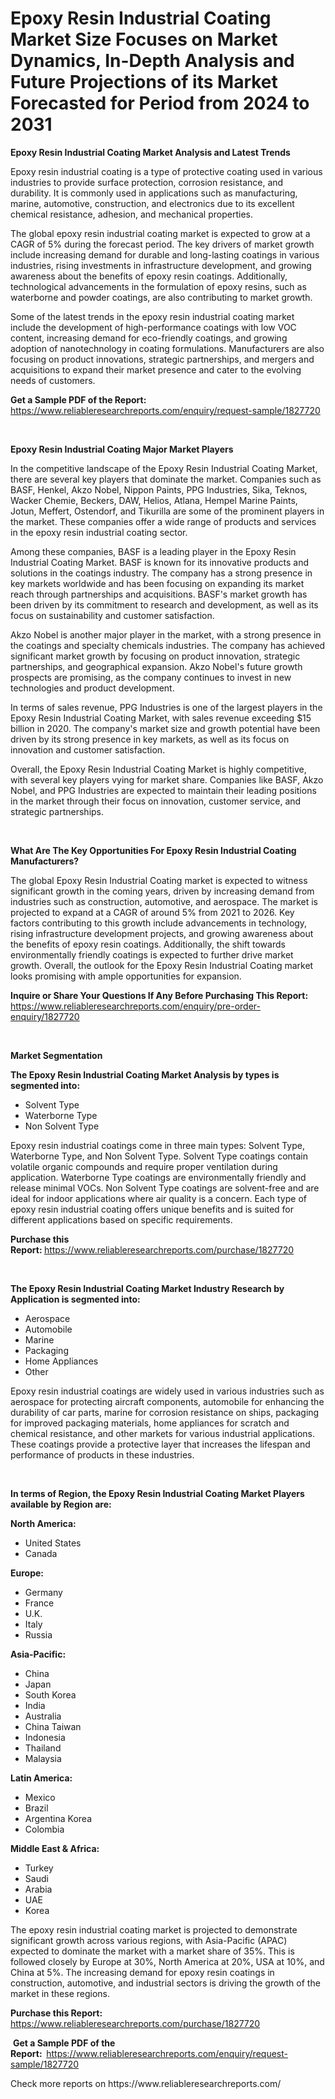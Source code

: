 <p><h1>Epoxy Resin Industrial Coating Market Size Focuses on Market Dynamics, In-Depth Analysis and Future Projections of its Market Forecasted for Period from 2024 to 2031</h1></p><p><strong>Epoxy Resin Industrial Coating Market Analysis and Latest Trends</strong></p>
<p><p>Epoxy resin industrial coating is a type of protective coating used in various industries to provide surface protection, corrosion resistance, and durability. It is commonly used in applications such as manufacturing, marine, automotive, construction, and electronics due to its excellent chemical resistance, adhesion, and mechanical properties.</p><p>The global epoxy resin industrial coating market is expected to grow at a CAGR of 5% during the forecast period. The key drivers of market growth include increasing demand for durable and long-lasting coatings in various industries, rising investments in infrastructure development, and growing awareness about the benefits of epoxy resin coatings. Additionally, technological advancements in the formulation of epoxy resins, such as waterborne and powder coatings, are also contributing to market growth.</p><p>Some of the latest trends in the epoxy resin industrial coating market include the development of high-performance coatings with low VOC content, increasing demand for eco-friendly coatings, and growing adoption of nanotechnology in coating formulations. Manufacturers are also focusing on product innovations, strategic partnerships, and mergers and acquisitions to expand their market presence and cater to the evolving needs of customers.</p></p>
<p><strong>Get a Sample PDF of the Report:&nbsp;</strong> <a href="https://www.reliableresearchreports.com/enquiry/request-sample/1827720">https://www.reliableresearchreports.com/enquiry/request-sample/1827720</a></p>
<p>&nbsp;</p>
<p><strong>Epoxy Resin Industrial Coating Major Market Players</strong></p>
<p><p>In the competitive landscape of the Epoxy Resin Industrial Coating Market, there are several key players that dominate the market. Companies such as BASF, Henkel, Akzo Nobel, Nippon Paints, PPG Industries, Sika, Teknos, Wacker Chemie, Beckers, DAW, Helios, Atlana, Hempel Marine Paints, Jotun, Meffert, Ostendorf, and Tikurilla are some of the prominent players in the market. These companies offer a wide range of products and services in the epoxy resin industrial coating sector.</p><p>Among these companies, BASF is a leading player in the Epoxy Resin Industrial Coating Market. BASF is known for its innovative products and solutions in the coatings industry. The company has a strong presence in key markets worldwide and has been focusing on expanding its market reach through partnerships and acquisitions. BASF's market growth has been driven by its commitment to research and development, as well as its focus on sustainability and customer satisfaction.</p><p>Akzo Nobel is another major player in the market, with a strong presence in the coatings and specialty chemicals industries. The company has achieved significant market growth by focusing on product innovation, strategic partnerships, and geographical expansion. Akzo Nobel's future growth prospects are promising, as the company continues to invest in new technologies and product development.</p><p>In terms of sales revenue, PPG Industries is one of the largest players in the Epoxy Resin Industrial Coating Market, with sales revenue exceeding $15 billion in 2020. The company's market size and growth potential have been driven by its strong presence in key markets, as well as its focus on innovation and customer satisfaction.</p><p>Overall, the Epoxy Resin Industrial Coating Market is highly competitive, with several key players vying for market share. Companies like BASF, Akzo Nobel, and PPG Industries are expected to maintain their leading positions in the market through their focus on innovation, customer service, and strategic partnerships.</p></p>
<p>&nbsp;</p>
<p><strong>What Are The Key Opportunities For Epoxy Resin Industrial Coating Manufacturers?</strong></p>
<p><p>The global Epoxy Resin Industrial Coating market is expected to witness significant growth in the coming years, driven by increasing demand from industries such as construction, automotive, and aerospace. The market is projected to expand at a CAGR of around 5% from 2021 to 2026. Key factors contributing to this growth include advancements in technology, rising infrastructure development projects, and growing awareness about the benefits of epoxy resin coatings. Additionally, the shift towards environmentally friendly coatings is expected to further drive market growth. Overall, the outlook for the Epoxy Resin Industrial Coating market looks promising with ample opportunities for expansion.</p></p>
<p><strong>Inquire or Share Your Questions If Any Before Purchasing This Report:</strong> <a href="https://www.reliableresearchreports.com/enquiry/pre-order-enquiry/1827720">https://www.reliableresearchreports.com/enquiry/pre-order-enquiry/1827720</a></p>
<p>&nbsp;</p>
<p><strong>Market Segmentation</strong></p>
<p><strong>The Epoxy Resin Industrial Coating Market Analysis by types is segmented into:</strong></p>
<p><ul><li>Solvent Type</li><li>Waterborne Type</li><li>Non Solvent Type</li></ul></p>
<p><p>Epoxy resin industrial coatings come in three main types: Solvent Type, Waterborne Type, and Non Solvent Type. Solvent Type coatings contain volatile organic compounds and require proper ventilation during application. Waterborne Type coatings are environmentally friendly and release minimal VOCs. Non Solvent Type coatings are solvent-free and are ideal for indoor applications where air quality is a concern. Each type of epoxy resin industrial coating offers unique benefits and is suited for different applications based on specific requirements.</p></p>
<p><strong>Purchase this Report:&nbsp;</strong><a href="https://www.reliableresearchreports.com/purchase/1827720">https://www.reliableresearchreports.com/purchase/1827720</a></p>
<p>&nbsp;</p>
<p><strong>The Epoxy Resin Industrial Coating Market Industry Research by Application is segmented into:</strong></p>
<p><ul><li>Aerospace</li><li>Automobile</li><li>Marine</li><li>Packaging</li><li>Home Appliances</li><li>Other</li></ul></p>
<p><p>Epoxy resin industrial coatings are widely used in various industries such as aerospace for protecting aircraft components, automobile for enhancing the durability of car parts, marine for corrosion resistance on ships, packaging for improved packaging materials, home appliances for scratch and chemical resistance, and other markets for various industrial applications. These coatings provide a protective layer that increases the lifespan and performance of products in these industries.</p></p>
<p>&nbsp;</p>
<p><strong>In terms of Region, the Epoxy Resin Industrial Coating Market Players available by Region are:</strong></p>
<p>
    <p> <strong> North America: </strong>
        <ul>
            <li>United States</li>
            <li>Canada</li>
        </ul>
        </p> 
    <p> <strong> Europe: </strong>
        <ul>
            <li>Germany</li>
            <li>France</li>
            <li>U.K.</li>
            <li>Italy</li>
            <li>Russia</li>
        </ul>
        </p> 
    <p> <strong> Asia-Pacific: </strong>
        <ul>
            <li>China</li>
            <li>Japan</li>
            <li>South Korea</li>
            <li>India</li>
            <li>Australia</li>
            <li>China Taiwan</li>
            <li>Indonesia</li>
            <li>Thailand</li>
            <li>Malaysia</li>
        </ul>
        </p> 
    <p> <strong> Latin America: </strong>
        <ul>
            <li>Mexico</li>
            <li>Brazil</li>
            <li>Argentina Korea</li>
            <li>Colombia</li>
        </ul>
        </p> 
    <p> <strong> Middle East & Africa: </strong>
        <ul>
            <li>Turkey</li>
            <li>Saudi</li>
            <li>Arabia</li>
            <li>UAE</li>
            <li>Korea</li>
        </ul>
    </p>
    </p>
<p><p>The epoxy resin industrial coating market is projected to demonstrate significant growth across various regions, with Asia-Pacific (APAC) expected to dominate the market with a market share of 35%. This is followed closely by Europe at 30%, North America at 20%, USA at 10%, and China at 5%. The increasing demand for epoxy resin coatings in construction, automotive, and industrial sectors is driving the growth of the market in these regions.</p></p>
<p><strong>Purchase this Report: </strong><a href="https://www.reliableresearchreports.com/purchase/1827720">https://www.reliableresearchreports.com/purchase/1827720</a></p>
<p>&nbsp;<strong>Get a Sample PDF of the Report:&nbsp;&nbsp;</strong><a href="https://www.reliableresearchreports.com/enquiry/request-sample/1827720">https://www.reliableresearchreports.com/enquiry/request-sample/1827720</a></p>
<p><strong></strong></p>
<p>Check more reports on https://www.reliableresearchreports.com/</p>